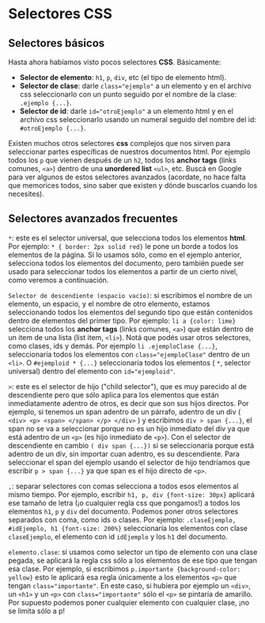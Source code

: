 # Selectores CSS

## Selectores básicos

Hasta ahora habíamos visto pocos selectores **CSS**. Básicamente:

* **Selector de elemento**: `h1`, `p`, `div`, etc (el tipo de elemento html).
* **Selector de clase**: darle `class="ejemplo"` a un elemento y en el archivo css seleccionarlo con un punto seguido por el nombre de la clase: `.ejemplo {...}`.
* **Selector de id**: darle `id="otroEjemplo"` a un elemento html y en el archivo css seleccionarlo usando un numeral seguido del nombre del id: `#otroEjemplo {...}`.

Existen muchos otros selectores **css** complejos que nos sirven para seleccionar partes específicas de nuestros documentos html. Por ejemplo todos los `p` que vienen después de un `h2`, todos los **anchor tags** (links comunes, `<a>`) dentro de una **unordered list** `<ul>`, etc. Buscá en Google para ver algunos de estos selectores avanzados (acordate, no hace falta que memorices todos, sino saber que existen y dónde buscarlos cuando los necesites).

## Selectores avanzados frecuentes

`*`: este es el selector universal, que selecciona todos los elementos **html**. Por ejemplo: `* { border: 2px solid red}` le pone un borde a todos los elementos de la página. Si lo usamos sólo, como en el ejemplo anterior, selecciona todos los elementos del documento, pero también puede ser usado para seleccionar todos los elementos a partir de un cierto nivel, como veremos a continuación.

`Selector de descendiente (espacio vacío)`: si escribimos el nombre de un elemento, un espacio, y el nombre de otro elemento, estamos seleccionando todos los elementos del segundo tipo que están contenidos dentro de elementos del primer tipo. Por ejemplo: `li a {color: lime}` selecciona todos los **anchor tags** (links comunes, `<a>`) que están dentro de un item de una lista (list item, `<li>`). Notá que podés usar otros selectores, como clases, ids y demás. Por ejemplo `li .ejemploClase {...}`, seleccionaría todos los elementos con `class="ejemploClase"` dentro de un `<li>`. O `#ejemploid * {...}` seleccionaría todos los elementos ( `*`, selector universal) dentro del elemento con `id="ejemploid"`.

`>`: este es el selector de hijo ("child selector"), que es muy parecido al de descendiente pero que sólo aplica para los elementos que están inmediatamente adentro de otros, es decir que son sus hijos directos. Por ejemplo, si tenemos un span adentro de un párrafo, adentro de un div ( `<div> <p> <span> </span> </p> </div>` ) y escribimos `div > span {...}`, el span no se va a seleccionar porque no es un hijo inmediato del div ya que está adentro de un `<p>` (es hijo inmediato de `<p>`). Con el selector de descendiente en cambio `( div span {...})` sí se seleccionaría porque está adentro de un div, sin importar cuan adentro, es su descendiente. Para seleccionar el span del ejemplo usando el selector de hijo tendríamos que escribir `p > span {...}` ya que span es el hijo directo de `<p>`.

`,`: separar selectores con comas selecciona a todos esos elementos al mismo tiempo. Por ejemplo, escribir `h1, p, div {font-size: 30px}` aplicará ese tamaño de letra (¡o cualquier regla css que pongamos!) a todos los elementos `h1`, `p` y `div` del documento. Podemos poner otros selectores separados con coma, como ids o clases. Por ejemplo: `.claseEjemplo, #idEjemplo, h1 {font-size: 200%}` seleccionaría los elementos con clase `claseEjemplo`, el elemento con id `idEjemplo` y los `h1` del documento.

`elemento.clase`: si usamos como selector un tipo de elemento con una clase pegada, se aplicará la regla css sólo a los elementos de ese tipo que tengan esa clase. Por ejemplo, si escribimos `p.importante {background-color: yellow}` esto le aplicará esa regla únicamente a los elementos `<p>` que tengan `class="importante"`. En este caso, si hubiera por ejemplo un `<div>`, un `<h1>` y un `<p>` con `class="importante"` sólo el `<p>` se pintaría de amarillo. Por supuesto podemos poner cualquier elemento con cualquier clase, ¡no se limita sólo a p!
